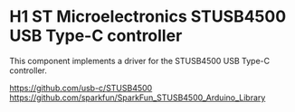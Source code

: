 H1 ST Microelectronics STUSB4500 USB Type-C controller
======================================================
This component implements a driver for the STUSB4500 USB Type-C controller.
    

<https://github.com/usb-c/STUSB4500>
<https://github.com/sparkfun/SparkFun_STUSB4500_Arduino_Library>
